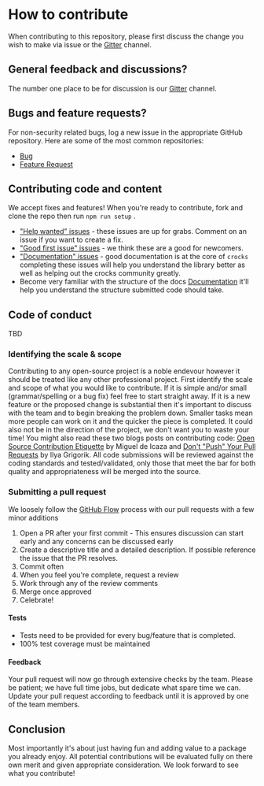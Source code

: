 # How to contribute

When contributing to this repository, please first discuss the change you wish to make via issue or the [Gitter](https://gitter.im/crocksjs/crocks) channel.

## General feedback and discussions?
The number one place to be for discussion is our [Gitter](https://gitter.im/crocksjs/crocks) channel.

## Bugs and feature requests?
For non-security related bugs, log a new issue in the appropriate GitHub repository. Here are some of the most common repositories:

* [Bug](https://github.com/evilsoft/crocks/issues/new?template=bug_report.md)
* [Feature Request](https://github.com/evilsoft/crocks/issues/new?template=feature_request.md)

## Contributing code and content

We accept fixes and features! When you're ready to contribute, fork and clone the repo then run `npm run setup` .

* ["Help wanted" issues](https://github.com/evilsoft/crocks/labels/help%20wanted) - these issues are up for grabs. Comment on an issue if you want to create a fix.
* ["Good first issue" issues](https://github.com/evilsoft/crocks/labels/good%20first%20issue) - we think these are a good for newcomers.
* ["Documentation" issues](https://github.com/evilsoft/crocks/labels/documentation) - good documentation is at the core of `crocks` completing these issues will help you understand the library better as well as helping out the crocks community greatly.
* Become very familiar with the structure of the docs [Documentation](https://crocks.dev/docs/getting-started.html) it'll help you understand the structure submitted code should take.

## Code of conduct

TBD

### Identifying the scale & scope

Contributing to any open-source project is a noble endevour however it should be treated like any other professional project. First identify the scale and scope of what you would like to contribute. If it is simple and/or small (grammar/spelling or a bug fix) feel free to start straight away. If it is a new feature or the proposed change is substantial then it's important to discuss with the team and to begin breaking the problem down. Smaller tasks mean more people can work on it and the quicker the piece is completed. It could also not be in the direction of the project, we don't want you to waste your time! You might also read these two blogs posts on contributing code: [Open Source Contribution Etiquette](http://tirania.org/blog/archive/2010/Dec-31.html) by Miguel de Icaza and [Don't "Push" Your Pull Requests](https://www.igvita.com/2011/12/19/dont-push-your-pull-requests/) by Ilya Grigorik. All code submissions will be reviewed against the coding standards and tested/validated, only those that meet the bar for both quality and appropriateness will be merged into the source.

### Submitting a pull request

We loosely follow the [GitHub Flow](https://guides.github.com/introduction/flow/) process with our pull requests with a few minor additions

1. Open a PR after your first commit - This ensures discussion can start early and any concerns can be discussed early
2. Create a descriptive title and a detailed description. If possible reference the issue that the PR resolves.
3. Commit often
4. When you feel you're complete, request a review
5. Work through any of the review comments
6. Merge once approved
7. Celebrate!

#### Tests

-  Tests need to be provided for every bug/feature that is completed.
-  100% test coverage must be maintained

#### Feedback

Your pull request will now go through extensive checks by the team. Please be patient; we have full time jobs, but dedicate what spare time we can. Update your pull request according to feedback until it is approved by one of the team members.

## Conclusion

Most importantly it's about just having fun and adding value to a package you already enjoy. All potential contributions will be evaluated fully on there own merit and given appropriate consideration. We look forward to see what you contribute!